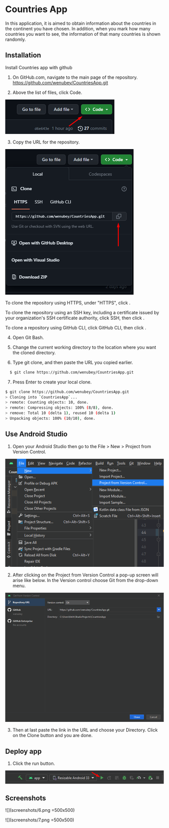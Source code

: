 
# Countries App

In this application, it is aimed to obtain information about the countries in the continent you have chosen. In addition, when you mark how many countries you want to see, the information of that many countries is shown randomly.




## Installation

Install Countries app with github

1. On GitHub.com, navigate to the main page of the repository.
https://github.com/wenubey/CountriesApp.git

2. Above the list of files, click  Code.

![](screenshots/1.png)

3. Copy the URL for the repository.

![](screenshots/2.png)

To clone the repository using HTTPS, under "HTTPS", click .

To clone the repository using an SSH key, including a certificate issued by your organization's SSH certificate authority, click SSH, then click .

To clone a repository using GitHub CLI, click GitHub CLI, then click .

4. Open Git Bash.

5. Change the current working directory to the location where you want the cloned directory.

6. Type git clone, and then paste the URL you copied earlier.

```bash
  $ git clone https://github.com/wenubey/CountriesApp.git
```

7. Press Enter to create your local clone.

```bash
$ git clone https://github.com/wenubey/CountriesApp.git
> Cloning into `CountriesApp`...
> remote: Counting objects: 10, done.
> remote: Compressing objects: 100% (8/8), done.
> remove: Total 10 (delta 1), reused 10 (delta 1)
> Unpacking objects: 100% (10/10), done.
```

## Use Android Studio

1. Open your Android Studio then go to the File > New > Project from Version Control.

![](screenshots/3.png)

2. After clicking on the Project from Version Control a pop-up screen will arise like below. In the Version control choose Git from the drop-down menu. 

![](screenshots/4.png)

3. Then at last paste the link in the URL and choose your Directory. Click on the Clone button and you are done.

## Deploy app

1. Click the run button.

![](screenshots/5.png)


## Screenshots

![](screenshots/6.png =500x500)

![](screenshots/7.png =500x500)
    
